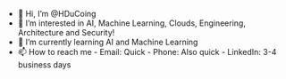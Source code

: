 - 👋 Hi, I’m @HDuCoing
- 👀 I’m interested in AI, Machine Learning, Clouds, Engineering, Architecture and Security!
- 🌱 I’m currently learning AI and Machine Learning
- 📫 How to reach me - Email: Quick - Phone: Also quick - LinkedIn: 3-4 business days

